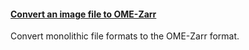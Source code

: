 <h4 id="convert"><a href="#convert">Convert an image file to OME-Zarr</a></h4>

Convert monolithic file formats to the OME-Zarr format.
